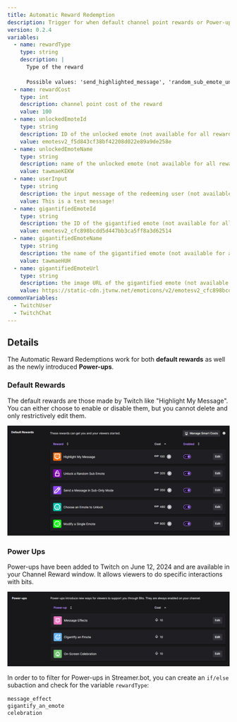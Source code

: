 ```yaml
---
title: Automatic Reward Redemption
description: Trigger for when default channel point rewards or Power-ups have been used
version: 0.2.4
variables:
  - name: rewardType
    type: string
    description: |
      Type of the reward
    
      Possible values: 'send_highlighted_message', 'random_sub_emote_unlock', 'chosen_sub_emote_unlock', 'chosen_modified_sub_emote_unlock', 'single_message_bypass_sub_mode', 'message_effect', 'gigantify_an_emote', 'celebration'
  - name: rewardCost
    type: int
    description: channel point cost of the reward
    value: 100
  - name: unlockedEmoteId
    type: string
    description: ID of the unlocked emote (not available for all reward types)
    value: emotesv2_f5d843cf38bf42208d022e89a9de258e
  - name: unlockedEmoteName
    type: string
    description: name of the unlocked emote (not available for all reward types)
    value: tawmaeKEKW
  - name: userInput
    type: string
    description: the input message of the redeeming user (not available for all reward types)
    value: This is a test message!
  - name: gigantifiedEmoteId
    type: string
    description: the ID of the gigantified emote (not available for all reward types)
    value: emotesv2_cfc898bcdd5d447bb3ca5ff8a3d62514
  - name: gigantifiedEmoteName
    type: string
    description: the name of the gigantified emote (not available for all reward types)
    value: tawmaeHUH
  - name: gigantifiedEmoteUrl
    type: string
    description: the image URL of the gigantified emote (not available for all reward types)
    value: https://static-cdn.jtvnw.net/emoticons/v2/emotesv2_cfc898bcdd5d447bb3ca5ff8a3d62514/default/dark/3.0
commonVariables:
  - TwitchUser
  - TwitchChat
---
```


## Details
The Automatic Reward Redemptions work for both **default rewards** as well as the newly introduced **Power-ups**.

### Default Rewards
The default rewards are those made by Twitch like "Highlight My Message". You can either choose to enable or disable them, but you cannot delete and only restrictively edit them.

![Default Rewards](../assets/default_rewards.png)

### Power Ups
Power-ups have been added to Twitch on June 12, 2024 and are available in your Channel Reward window. It allows viewers to do specific interactions with bits.

![Default Rewards](../assets/power_ups.png)


In order to to filter for Power-ups in Streamer.bot, you can create an `if/else` subaction and check for the variable `rewardType`:

```
message_effect
gigantify_an_emote
celebration
```
